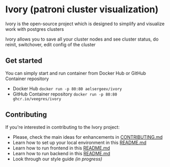 # Ivory (patroni cluster visualization)

Ivory is the open-source project which is designed to simplify and visualize work with postgres clusters

Ivory allows you to save all your cluster nodes and see cluster status, do reinit, switchover, edit config of the cluster

## Get started

You can simply start and run container from Docker Hub or GitHub Container repository

- Docker Hub `docker run -p 80:80 aelsergeev/ivory`
- GitHub Container repository `docker run -p 80:80 ghcr.io/veegres/ivory`

## Contributing

If you're interested in contributing to the Ivory project:

- Please, check the main ideas for enhancements in [CONTRIBUTING.md](https://github.com/veegres/ivory/blob/master/CONTRIBUTING.md)
- Learn how to set up your local environment in this [README.md](https://github.com/veegres/ivory/tree/master/docker/development)
- Learn how to run frontend in this [README.md](https://github.com/veegres/ivory/blob/master/web/README.md)
- Learn how to run backend in this [README.md](https://github.com/veegres/ivory/blob/master/service/README.md)
- Look through our style guide _(in progress)_
